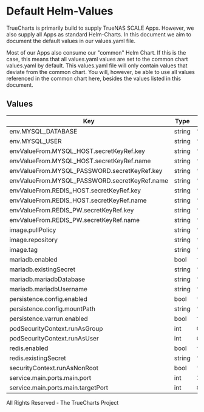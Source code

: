 # Default Helm-Values

TrueCharts is primarily build to supply TrueNAS SCALE Apps.
However, we also supply all Apps as standard Helm-Charts. In this document we aim to document the default values in our values.yaml file.

Most of our Apps also consume our "common" Helm Chart.
If this is the case, this means that all values.yaml values are set to the common chart values.yaml by default. This values.yaml file will only contain values that deviate from the common chart.
You will, however, be able to use all values referenced in the common chart here, besides the values listed in this document.

## Values

| Key | Type | Default | Description |
|-----|------|---------|-------------|
| env.MYSQL_DATABASE | string | `"friendica"` |  |
| env.MYSQL_USER | string | `"friendica"` |  |
| envValueFrom.MYSQL_HOST.secretKeyRef.key | string | `"plainhost"` |  |
| envValueFrom.MYSQL_HOST.secretKeyRef.name | string | `"mariadbcreds"` |  |
| envValueFrom.MYSQL_PASSWORD.secretKeyRef.key | string | `"mariadb-password"` |  |
| envValueFrom.MYSQL_PASSWORD.secretKeyRef.name | string | `"mariadbcreds"` |  |
| envValueFrom.REDIS_HOST.secretKeyRef.key | string | `"plainhost"` |  |
| envValueFrom.REDIS_HOST.secretKeyRef.name | string | `"rediscreds"` |  |
| envValueFrom.REDIS_PW.secretKeyRef.key | string | `"redis-password"` |  |
| envValueFrom.REDIS_PW.secretKeyRef.name | string | `"rediscreds"` |  |
| image.pullPolicy | string | `"IfNotPresent"` |  |
| image.repository | string | `"tccr.io/truecharts/friendica"` |  |
| image.tag | string | `"v2021.09@sha256:8baa6a742817d4e7763eea78eb6a9839a401b265ba40756576a71a6fdc7291bb"` |  |
| mariadb.enabled | bool | `true` |  |
| mariadb.existingSecret | string | `"mariadbcreds"` |  |
| mariadb.mariadbDatabase | string | `"friendica"` |  |
| mariadb.mariadbUsername | string | `"friendica"` |  |
| persistence.config.enabled | bool | `true` |  |
| persistence.config.mountPath | string | `"/var/www/html"` |  |
| persistence.varrun.enabled | bool | `true` |  |
| podSecurityContext.runAsGroup | int | `0` |  |
| podSecurityContext.runAsUser | int | `0` |  |
| redis.enabled | bool | `true` |  |
| redis.existingSecret | string | `"rediscreds"` |  |
| securityContext.runAsNonRoot | bool | `false` |  |
| service.main.ports.main.port | int | `10058` |  |
| service.main.ports.main.targetPort | int | `80` |  |

All Rights Reserved - The TrueCharts Project
